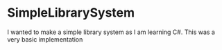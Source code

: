 # SimpleLibrarySystem

I wanted to make a simple library system as I am learning C#. 
This was a very basic implementation
